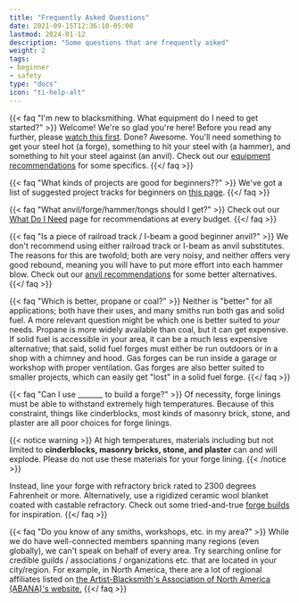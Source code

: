 ```yaml
---
title: "Frequently Asked Questions"
date: 2021-09-15T12:36:10-05:00
lastmod: 2024-01-12
description: "Some questions that are frequently asked"
weight: 2
tags:
- beginner
- safety
type: "docs"
icon: "ti-help-alt"
---
```

{{< faq "I'm new to blacksmithing. What equipment do I need to get started?" >}}
Welcome! We're so glad you're here! Before you read any further, please [watch this first](/pages/getting_started/safety). Done? Awesome. You'll need something to get your steel hot (a forge), something to hit your steel with (a hammer), and something to hit your steel against (an anvil). Check out our [equipment recommendations](/pages/getting_started/what_do_i_need) for some specifics.
{{</ faq >}}

{{< faq "What kinds of projects are good for beginners??" >}}
We've got a list of suggested project tracks for beginners on [this page](/pages/getting_started/what_should_i_make).
{{</ faq >}}

{{< faq "What anvil/forge/hammer/tongs should I get?" >}}
Check out our [What Do I Need](/pages/getting_started/what_do_i_need) page for recommendations at every budget.
{{</ faq >}}

{{< faq "Is a piece of railroad track / I-beam a good beginner anvil?" >}}
We don't recommend using either railroad track or I-beam as anvil substitutes. The reasons for this are twofold; both are very noisy, and neither offers very good rebound, meaning you will have to put more effort into each hammer blow. Check out our [anvil recommendations](/pages/equipment/equipment#anvils) for some better alternatives.
{{</ faq >}}

{{< faq "Which is better, propane or coal?" >}}
Neither is "better" for all applications; both have their uses, and many smiths run both gas and solid fuel. A more relevant question might be which one is better suited to *your* needs. Propane is more widely available than coal, but it can get expensive. If solid fuel is accessible in your area, it can be a much less expensive alternative; that said, solid fuel forges must either be run outdoors or in a shop with a chimney and hood. Gas forges can be run inside a garage or workshop with proper ventilation. Gas forges are also better suited to smaller projects, which can easily get "lost" in a solid fuel forge.
{{</ faq >}}

{{< faq "Can I use _______ to build a forge?" >}}
Of necessity, forge linings must be able to withstand extremely high temperatures. Because of this constraint, things like cinderblocks, most kinds of masonry brick, stone, and plaster are all poor choices for forge linings.

{{< notice warning >}}
At high temperatures, materials including but not limited to **cinderblocks, masonry bricks, stone, and plaster** can and will explode. Please do not use these materials for your forge lining.
{{< /notice >}}

Instead, line your forge with refractory brick rated to 2300 degrees Fahrenheit or more. Alternatively, use a rigidized ceramic wool blanket coated with castable refractory. Check out some tried-and-true [forge builds](/pages/equipment/diy/#forges) for inspiration.
{{</ faq >}}

{{< faq "Do you know of any smiths, workshops, etc. in my area?" >}}
While we do have well-connected members spanning many regions (even globally), we can't speak on behalf of every area. Try searching online for credible guilds / associations / organizations etc. that are located in your city/region. For example, in North America, there are a lot of regional affiliates listed on [the Artist-Blacksmith's Association of North America (ABANA)'s website.](https://abana.org/affiliates/directory/)
{{</ faq >}}
